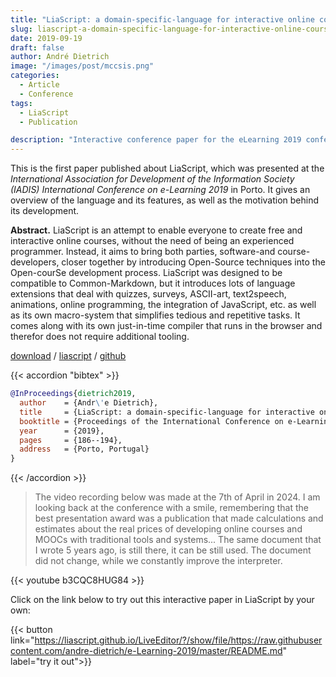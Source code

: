 ```yaml
---
title: "LiaScript: a domain-specific-language for interactive online courses"
slug: liascript-a-domain-specific-language-for-interactive-online-courses
date: 2019-09-19
draft: false
author: André Dietrich
image: "/images/post/mccsis.png"
categories:
  - Article
  - Conference
tags:
  - LiaScript
  - Publication

description: "Interactive conference paper for the eLearning 2019 conference in Porto"
---
```


This is the first paper published about LiaScript, which was presented at the _International Association for Development of the Information Society (IADIS) International Conference on e-Learning 2019_ in Porto. It gives an overview of the language and its features, as well as the motivation behind its development.

__Abstract.__ LiaScript is an attempt to enable everyone to create free and interactive online courses, without the need of being an experienced programmer. Instead, it aims to bring both parties, software-and course-developers, closer together by introducing Open-Source techniques into the Open-courSe development process. LiaScript was designed to be compatible to Common-Markdown, but it introduces lots of language extensions that deal with quizzes, surveys, ASCII-art, text2speech, animations, online programming, the integration of JavaScript, etc. as well as its own macro-system that simplifies tedious and repetitive tasks. It comes along with its own just-in-time compiler that runs in the browser and therefor does not require additional tooling.

[download](https://files.eric.ed.gov/fulltext/ED621589.pdf) / [liascript](https://liascript.github.io/course/?https://raw.githubusercontent.com/andre-dietrich/e-Learning-2019/master/README.md) / [github](https://github.com/LiaScript/LiaScript)

{{< accordion "bibtex" >}}

``` bibtex
@InProceedings{dietrich2019,
  author    = {Andr\'e Dietrich},
  title     = {LiaScript: a domain-specific-language for interactive online courses},
  booktitle = {Proceedings of the International Conference on e-Learning 2019},
  year      = {2019},
  pages     = {186--194},
  address   = {Porto, Portugal}
}
```

{{< /accordion >}}

> The video recording below was made at the 7th of April in 2024. I am looking back at the conference with a smile, remembering that the best presentation award was a publication that made calculations and estimates about the real prices of developing online courses and MOOCs with traditional tools and systems... The same document that I wrote 5 years ago, is still there, it can be still used. The document did not change, while we constantly improve the interpreter.

{{< youtube b3CQC8HUG84 >}}

Click on the link below to try out this interactive paper in LiaScript by your own:

{{< button link="https://liascript.github.io/LiveEditor/?/show/file/https://raw.githubusercontent.com/andre-dietrich/e-Learning-2019/master/README.md" label="try it out">}}
